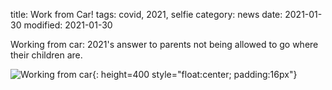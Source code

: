 title: Work from Car!
tags: covid, 2021, selfie
category: news
date: 2021-01-30
modified: 2021-01-30


Working from car: 2021's answer to parents not being allowed to go where their children are.

![Working from car]({static}/images/universe/IMG_3177.JPG){: height=400 style="float:center; padding:16px"}

